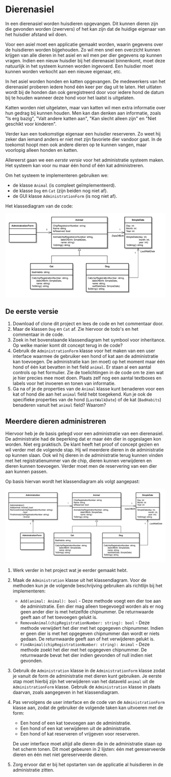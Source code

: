 # Dierenasiel

In een dierenasiel worden huisdieren opgevangen. Dit kunnen dieren zijn die
gevonden worden (zwervers) of het kan zijn dat de huidige eigenaar van het
huisdier afstand wil doen.

Voor een asiel moet een applicatie gemaakt worden, waarin gegevens over de
huisdieren worden bijgehouden. Zo wil men snel een overzicht kunnen krijgen van
alle dieren in het asiel en wil men per dier gegevens op kunnen vragen. Indien
een nieuw huisdier bij het dierenasiel binnenkomt, moet deze natuurlijk in het
systeem kunnen worden ingevoerd. Een huisdier moet kunnen worden verkocht aan
een nieuwe eigenaar, etc.

In het asiel worden honden en katten opgevangen. De medewerkers van het
dierenasiel proberen iedere hond één keer per dag uit te laten. Het uitlaten
wordt bij de honden dan ook geregistreerd door voor iedere hond de datum bij te
houden wanneer deze hond voor het laatst is uitgelaten.

Katten worden niet uitgelaten, maar van katten wil men extra informatie over
hun gedrag bij kunnen houden. Men kan dan denken aan informatie, zoals "Is erg
bazig", "Valt andere katten aan", "Kan slecht alleen zijn" en "Niet geschikt
voor kinderen".

Verder kan een toekomstige eigenaar een huisdier reserveren. Zo weet hij zeker
dan iemand anders er niet met zijn favoriete dier vandoor gaat. In de toekomst
hoopt men ook andere dieren op te kunnen vangen, maar voorlopig alleen honden
en katten.

Allereerst gaan we een *eerste versie* voor het administratie systeem maken.
Het systeem kan voor nu maar één hond of één kat administreren.

Om het systeem te implementeren gebruiken we:

 * de klasse `Animal` (is compleet geïmplementeerd).
 * de klasse `Dog` en `Cat` (zijn beiden nog niet af).
 * de GUI klasse `AdministrationForm` (is nog niet af).

Het klassediagram van de code:

![Klassendiagram Dierenasiel applicatie](class_diagram_01.png)


## De eerste versie

 1. Download of clone dit project en lees de code en het commentaar door.
 1. Maar de klassen `Dog` en `Cat` af. Zie hiervoor de todo's en het commentaar
 in de code.
 1. Zoek in het bovenstaande klassendiagram het symbool voor inheritance. Op
 welke manier komt dit concept terug in de code?
 1. Gebruik de `AdministrationForm` klasse voor het maken van een user
 interface waarmee de gebruiker een hond of kat aan de administratie kan
 toevoegen. De administratie kan (en moet) op het moment maar één hond of één
 kat bevatten in het field `animal`. Er staan al een aantal controls op het
 formulier. Zie de toelichtingen in de code om te zien wat je hier precies mee
 moet doen. Plaats zelf nog een aantal textboxes en labels voor het invoeren en
 tonen van informatie.
 1. Ga na of je de properties van de `Animal` klasse kunt benaderen voor een
 kat of hond die aan het `animal` field hebt toegekend. Kun je ook de
 specifieke properties van de hond (`LastWalkDate`) of de kat (`BadHabits`)
 benaderen vanuit het `animal` field? Waarom?


## Meerdere dieren administreren

Hiervoor heb je de basis gelegd voor een administratie van een dierenasiel. De
administratie had de beperking dat er maar één dier in opgeslagen kon worden.
Niet erg praktisch. De klant heeft het proof of concept gezien en wil verder
met de volgende stap. Hij wil meerdere dieren in de administratie op kunnen
slaan. Ook wil hij dieren in de administratie terug kunnen vinden met het
registratienummer van de chip, dieren kunnen verwijderen en dieren kunnen
toevoegen. Verder moet men de reservering van een dier aan kunnen passen.

Op basis hiervan wordt het klassendiagram als volgt aangepast:

![Klassendiagram Dierenasiel applicatie v2](class_diagram_02.png)

 1. Werk verder in het project wat je eerder gemaakt hebt.
 1. Maak de `Administration` klasse uit het klassendiagram. Voor de methoden
    kun je de volgende beschrijving gebruiken als richtlijn bij het
    implementeren:
    * `Add(animal: Animal): bool` - Deze methode voegt een dier toe aan de
      administratie. Een dier mag alleen toegevoegd worden als er nog geen
      ander dier is met hetzelfde chipnummer. De returnwaarde geeft aan of het
      toevoegen gelukt is.
    * `RemoveAnimal(chipRegistrationNumber: string): bool` - Deze methode
      verwijdert het dier met het opgegeven chipnummer. Indien er geen dier is
      met het opgegeven chipnummer dan wordt er niets gedaan. De returnwaarde
      geeft aan of het verwijderen gelukt is.
    * `FindAnimal(chipRegistrationNumber: string): Animal` - Deze methode zoekt
      het dier met het opgegeven chipnummer. De returnwaarde bevat het dier
      indien gevonden of null indien niet gevonden.

 1. Gebruik de `Administration` klasse in de `AdministrationForm` klasse zodat
    je vanuit de form de administratie met dieren kunt gebruiken. Je eerste
    stap moet hierbij zijn het verwijderen van het dataveld `animal` uit de
    `AdministrationForm` klasse. Gebruik de `Administration` klasse in plaats
    daarvan, zoals aangegeven in het klassendiagram. 

 1. Pas vervolgens de user interface en de code van de `AdministrationForm`
    klasse aan, zodat de gebruiker de volgende taken kan uitvoeren met de form:
    *	Een hond of een kat toevoegen aan de administratie.
    *	Een hond of een kat verwijderen uit de administratie.
    *	Een hond of kat reserveren of vrijgeven voor reserveren.

    De user interface moet altijd alle dieren die in de administratie staan op
    het scherm tonen. Dit moet gebeuren in 2 lijsten: één met gereserveerde
    dieren en één met niet gereserveerde dieren.

 1. Zorg ervoor dat er bij het opstarten van de applicatie al huisdieren in de
    administratie zitten.
